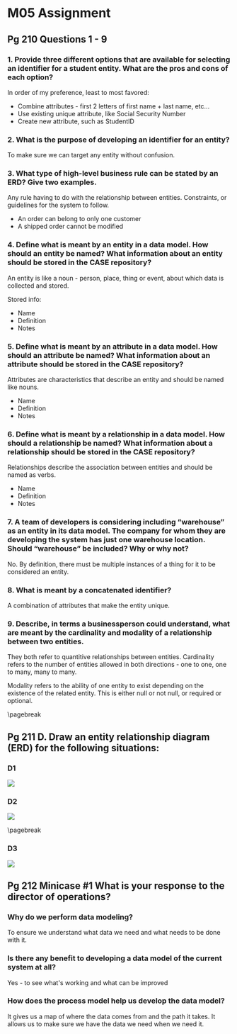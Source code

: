 # M05 Assignment

## Pg 210 Questions 1 - 9

### 1\. Provide three different options that are available for selecting an identifier for a student entity. What are the pros and cons of each option?

In order of my preference, least to most favored:

* Combine attributes - first 2 letters of first name + last name, etc...
* Use existing unique attribute, like Social Security Number
* Create new attribute, such as StudentID

### 2\. What is the purpose of developing an identifier for an entity?

To make sure we can target any entity without confusion.


### 3\. What type of high-level business rule can be stated by an ERD?  Give two examples.

Any rule having to do with the relationship between entities.  Constraints, or guidelines for the system to follow.

* An order can belong to only one customer
* A shipped order cannot be modified


### 4\. Define what is meant by an entity in a data model. How should an entity be named? What information about an entity should be stored in the CASE repository?

An entity is like a noun - person, place, thing or event, about which data is collected and stored.

Stored info:  

* Name
* Definition
* Notes


### 5\. Define what is meant by an attribute in a data model. How should an attribute be named? What information about an attribute should be stored in the CASE repository?

Attributes are characteristics that describe an entity and should be named like nouns.

* Name
* Definition
* Notes


### 6\. Define what is meant by a relationship in a data model. How should a relationship be named? What information about a relationship should be stored in the CASE repository?

Relationships describe the association between entities and should be named as verbs.

* Name
* Definition
* Notes

### 7\. A team of developers is considering including “warehouse” as an entity in its data model. The company for whom they are developing the system has just one warehouse location. Should “warehouse” be included? Why or why not?

No.  By definition, there must be multiple instances of a thing for it to be considered an entity.

### 8\. What is meant by a concatenated identifier?

A combination of attributes that make the entity unique.


### 9\. Describe, in terms a businessperson could understand, what are meant by the cardinality and modality of a relationship between two entities.

They both refer to quantitive relationships between entities.  Cardinality refers to the number of entities allowed in both directions - one to one, one to many, many to many.

Modality refers to the ability of one entity to exist depending on the existence of the related entity.  This is either null or not null, or required or optional.

\pagebreak

## Pg 211 D\. Draw an entity relationship diagram (ERD) for the following situations:

### D1

![](M05/1.png)


### D2

![](M05/2.png)

\pagebreak

### D3

![](M05/3.png)

## Pg 212 Minicase \#1 What is your response to the director of operations?

### Why do we perform data modeling?

To ensure we understand what data we need and what needs to be done with it.

### Is there any benefit to developing a data model of the current system at all?

Yes - to see what's working and what can be improved

### How does the process model help us develop the data model?

It gives us a map of where the data comes from and the path it takes.  It allows us to make sure we have the data we need when we need it.
